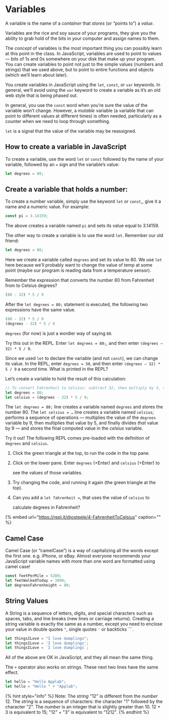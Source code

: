 # Variables

A variable is the name of a _container_ that _stores_ \(or “points to”\) a _value_.

Variables are the rice and soy sauce of your programs, they give you the ability to grab hold of the bits in your computer and assign names to them.

The _concept_ of variables is the most important thing you can possibly learn at this point in the class. In JavaScript, variables are used to point to values — bits of 1s and 0s somewhere on your disk that make up your program. You can create variables to point not just to the simple values \(numbers and strings\) that we used above, but to point to entire functions and objects \(which we’ll learn about later\).

You create variables in JavaScript using the `let`, `const`, or `var` keywords. In general, we’ll avoid using the `var` keyword to create a variable as it’s an old web style that is being phased out.

In general, you use the `const` word when you’re sure the value of the variable won’t change. However, a _mutable_ variable \(a variable that can point to different values at different times\) is often needed, particularly as a counter when we need to loop through something.

`let` is a signal that the value of the variable may be reassigned.

## How to create a variable in JavaScript

To create a variable, use the word `let` or `const` followed by the name of your variable, followed by an `=` sign and the variable’s value:

```javascript
let degrees = 80;
```

## Create a variable that holds a number:

To create a number variable, simply use the keyword `let` or `const`,, give it a name and a numeric value. For example:

```javascript
const pi = 3.14159;
```

The above creates a variable named `pi` and sets its value equal to 3.14159.

The other way to create a variable is to use the word `let`. Remember our old friend:

```javascript
let degrees = 80;
```

Here we create a variable called `degrees` and set its value to 80. We use `let` here because we’ll probably want to change the value of temp at some point \(maybe our program is reading data from a temperature sensor\).

Remember the expression that converts the number 80 from Fahrenheit from to Celsius degrees?

```javascript
(80 - 32) * 5 / 9
```

After the `let degrees = 80;` statement is executed, the following two expressions have the same value.

```javascript
(80 - 32) * 5 / 9
(degrees - 32) * 5 / 9
```

`degrees` \(for now\) is just a wordier way of saying `80`.

Try this out in the REPL. Enter `let degrees = 80;`, and then enter `(degrees — 32) * 5 / 9`.

Since we used `let` to declare the variable \(and not `const`\), we can change its value. In the REPL, enter `degrees = 50`, and then enter `(degrees — 32) * 5 / 9` a second time. What is printed in the REPL?

Let’s create a variable to hold the result of this calculation:

```javascript
// To convert Fahrenheit to Celsius: subtract 32, then multiply by 5, then divide by 9
let degrees = 80;
let celsius = (degrees - 32) * 5 / 9;
```

The `let degrees = 80;` line creates a variable named `degrees` and stores the number 80. The `let celsius = …` line creates a variable named `celsius`; performs a sequence of operations — multiplies the value of the `degrees` variable by 9, then multiplies that value by 5, and finally divides _that_ value by 9 — and stores the final computed value in the _celsius_ variable.

Try it out! The following REPL comes pre-loaded with the definition of `degrees` and `celsius`.

1. Click the green triangle at the top, to run the code in the top pane.
2. Click on the lower pane. Enter `degrees` \(+Enter\) and `celsius` \(+Enter\) to

   see the values of those variables.

3. Try changing the code, and running it again \(the green triangle at the top\).
4. Can you add a `let fahrenheit =`, that uses the value of `celsius` to

   calculate degrees in Fahrenheit?

{% embed url="https://repl.it/@osteele/4-FahrenheitToCelsius" caption="" %}

## Camel Case

Camel Case \(or “camelCase”\) is a way of capitalizing all the words except the first one. e.g. iPhone, or eBay. Almost everyone recommends your JavaScript variable names with more than one word are formatted using camel case!

```javascript
const feetPerMile = 5280;
let feetWalkedToday = 3890;
let degreesFahrenheight = 80;
```

## String Values

A String is a sequence of letters, digits, and special characters such as spaces, tabs, and line breaks \(new lines or carriage returns\). Creating a string variable is exactly the same as a number, except you need to enclose your value in double quotes `"`, single quotes `'` or backticks \`\`\`.

```javascript
let thingsILove = "I love dumplings";
let thingsILove = 'I love dumplings';
let thingsILove = `I love dumplings`;
```

All of the above are OK in JavaScript, and they all mean the same thing.

The `+` operator also works on strings. These next two lines have the same effect.

```javascript
let hello = "Hello Applab";
let hello = "Hello " + "Applab";
```

{% hint style="info" %}
Note: The _string_ "12" is different from the _number_ 12. The _string_ is a sequence of characters: the character "1" followed by the character "2". The _number_ is an integer that is slightly greater than 10. 12 + 3 is equivalent to 15; "12" + "3" is equivalent to "1212".
{% endhint %}